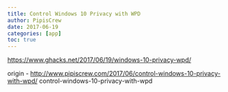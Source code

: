 ```yaml
---
title: Control Windows 10 Privacy with WPD
author: PipisCrew
date: 2017-06-19
categories: [app]
toc: true
---
```


https://www.ghacks.net/2017/06/19/windows-10-privacy-wpd/

origin - http://www.pipiscrew.com/2017/06/control-windows-10-privacy-with-wpd/ control-windows-10-privacy-with-wpd